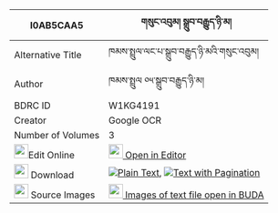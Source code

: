 |I0AB5CAA5|གསུང་འབུམ། སྒྲུབ་བརྒྱུད་ཉི་མ། 
| --- | --- 
|Alternative Title |ཁམས་སྤྲུལ་ལང་པ་སྒྲུབ་བརྒྱུད་ཉི་མའི་གསུང་འབུམ།
|Author| ཁམས་སྤྲུལ ༠༥་སྒྲུབ་བརྒྱུད་ཉི་མ།
|BDRC ID | W1KG4191
|Creator | Google OCR
|Number of Volumes| 3
|<img width="25" src="https://img.icons8.com/color/25/000000/edit-property.png">Edit Online| [<img width="25" src="https://avatars.githubusercontent.com/u/45091458?s=200&v=4"> Open in Editor](http://editor.openpecha.org/I0AB5CAA5)
|<img width="25" src="https://img.icons8.com/fluent/48/000000/download-2.png"/>  Download | [![](https://img.icons8.com/color/20/000000/txt.png)Plain Text](https://github.com/Openpecha/I0AB5CAA5/releases/download/v1/sungbum_drubgyu_nyima_plain_I0AB5CAA5.zip), [![](https://img.icons8.com/color/20/000000/txt.png)Text with Pagination](https://github.com/Openpecha/I0AB5CAA5/releases/download/v1/sungbum_drubgyu_nyima_pages_I0AB5CAA5.zip)
|<img width="25" src="https://img.icons8.com/plasticine/100/000000/pictures-folder.png"/>  Source Images | [<img width="25" src="https://library.bdrc.io/icons/BUDA-small.svg"> Images of text file open in BUDA](https://library.bdrc.io/show/bdr:W1KG4191)